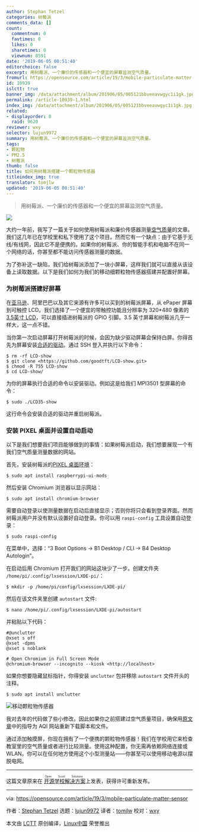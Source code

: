 ```yaml
---
author: Stephan Tetzel
categories: 树莓派
comments_data: []
count:
  commentnum: 0
  favtimes: 0
  likes: 0
  sharetimes: 0
  viewnum: 8591
date: '2019-06-05 00:51:40'
editorchoice: false
excerpt: 用树莓派、一个廉价的传感器和一个便宜的屏幕监测空气质量。
fromurl: https://opensource.com/article/19/3/mobile-particulate-matter-sensor
id: 10939
islctt: true
banner_img: /data/attachment/album/201906/05/005121bbveeavwgyc1i1gk.jpg
permalink: /article-10939-1.html
index_img: /data/attachment/album/201906/05/005121bbveeavwgyc1i1gk.jpg.thumb.jpg
related:
- displayorder: 0
  raid: 9620
reviewer: wxy
selector: lujun9972
summary: 用树莓派、一个廉价的传感器和一个便宜的屏幕监测空气质量。
tags:
- 颗粒物
- PM2.5
- 树莓派
thumb: false
title: 如何用树莓派搭建一个颗粒物传感器
titleindex_img: true
translator: tomjlw
updated: '2019-06-05 00:51:40'
---
```



> 
> 用树莓派、一个廉价的传感器和一个便宜的屏幕监测空气质量。
> 
> 
> 


![](/data/attachment/album/201906/05/005121bbveeavwgyc1i1gk.jpg)


大约一年前，我写了一篇关于如何使用树莓派和廉价传感器测量[空气质量](/article-9620-1.html)的文章。我们这几年已在学校里和私下使用了这个项目。然而它有一个缺点：由于它基于无线/有线网，因此它不是便携的。如果你的树莓派、你的智能手机和电脑不在同一个网络的话，你甚至都不能访问传感器测量的数据。


为了弥补这一缺陷，我们给树莓派添加了一块小屏幕，这样我们就可以直接从该设备上读取数据。以下是我们如何为我们的移动细颗粒物传感器搭建并配置好屏幕。


### 为树莓派搭建好屏幕


在[亚马逊](https://www.amazon.com/gp/search/ref=as_li_qf_sp_sr_tl?ie=UTF8&tag=openschoolsol-20&keywords=lcd%20raspberry&index=aps&camp=1789&creative=9325&linkCode=ur2&linkId=51d6d7676e10d6c7db203c4a8b3b529a)、阿里巴巴以及其它来源有许多可以买到的树莓派屏幕，从 ePaper 屏幕到可触控 LCD。我们选择了一个便宜的带触控功能且分辨率为 320\*480 像素的[3.5英寸 LCD](https://www.amazon.com/gp/search/ref=as_li_qf_sp_sr_tl?ie=UTF8&tag=openschoolsol-20&keywords=lcd%20raspberry&index=aps&camp=1789&creative=9325&linkCode=ur2&linkId=51d6d7676e10d6c7db203c4a8b3b529a)，可以直接插进树莓派的 GPIO 引脚。3.5 英寸屏幕和树莓派几乎一样大，这一点不错。


当你第一次启动屏幕打开树莓派的时候，会因为缺少驱动屏幕会保持白屏。你得首先为屏幕安装[合适的驱动](https://github.com/goodtft/LCD-show)。通过 SSH 登入并执行以下命令：



```
$ rm -rf LCD-show
$ git clone <https://github.com/goodtft/LCD-show.git>
$ chmod -R 755 LCD-show
$ cd LCD-show/
```

为你的屏幕执行合适的命令以安装驱动。例如这是给我们 MPI3501 型屏幕的命令：



```
$ sudo ./LCD35-show
```

这行命令会安装合适的驱动并重启树莓派。


### 安装 PIXEL 桌面并设置自动启动


以下是我们想要我们项目能够做到的事情：如果树莓派启动，我们想要展现一个有我们空气质量测量数据的网站。


首先，安装树莓派的[PIXEL 桌面环境](/article-8459-1.html)：



```
$ sudo apt install raspberrypi-ui-mods
```

然后安装 Chromium 浏览器以显示网站：



```
$ sudo apt install chromium-browser
```

需要自动登录以使测量数据在启动后直接显示；否则你将只会看到登录界面。然而树莓派用户并没有默认设置好自动登录。你可以用 `raspi-config` 工具设置自动登录：



```
$ sudo raspi-config
```

在菜单中，选择：“3 Boot Options → B1 Desktop / CLI → B4 Desktop Autologin”。


在启动后用 Chromium 打开我们的网站这块少了一步。创建文件夹 `/home/pi/.config/lxsession/LXDE-pi/`：



```
$ mkdir -p /home/pi/config/lxsession/LXDE-pi/
```

然后在该文件夹里创建 `autostart` 文件:



```
$ nano /home/pi/.config/lxsession/LXDE-pi/autostart
```

并粘贴以下代码：



```
#@unclutter
@xset s off
@xset -dpms
@xset s noblank

# Open Chromium in Full Screen Mode
@chromium-browser --incognito --kiosk <http://localhost>
```

如果你想要隐藏鼠标指针，你得安装 `unclutter` 包并移除 `autostart` 文件开头的注释。



```
$ sudo apt install unclutter
```

![移动颗粒物传感器](/data/attachment/album/201906/05/005145ef4gxp4gggupfuiq.jpg "Mobile particulate matter sensor")


我对去年的代码做了些小修改。因此如果你之前搭建过空气质量项目，确保用[原文章](/article-9620-1.html)中的指导为 AQI 网站重新下载脚本和文件。


通过添加触摸屏，你现在拥有了一个便携的颗粒物传感器！我们在学校用它来检查教室里的空气质量或者进行比较测量。使用这种配置，你无需再依赖网络连接或 WLAN。你可以在任何地方使用这个小型测量站——你甚至可以使用移动电源以摆脱电网。




---


这篇文章原来在<ruby> <a href="https://openschoolsolutions.org/mobile-particulate-matter-sensor/">  开源学校解决方案 </a> <rt>  Open Scool Solutions </rt></ruby>上发表，获得许可重新发布。




---


via: <https://opensource.com/article/19/3/mobile-particulate-matter-sensor>


作者：[Stephan Tetzel](https://opensource.com/users/stephan) 选题：[lujun9972](https://github.com/lujun9972) 译者：[tomjlw](https://github.com/tomjlw) 校对：[wxy](https://github.com/wxy)


本文由 [LCTT](https://github.com/LCTT/TranslateProject) 原创编译，[Linux中国](https://linux.cn/) 荣誉推出